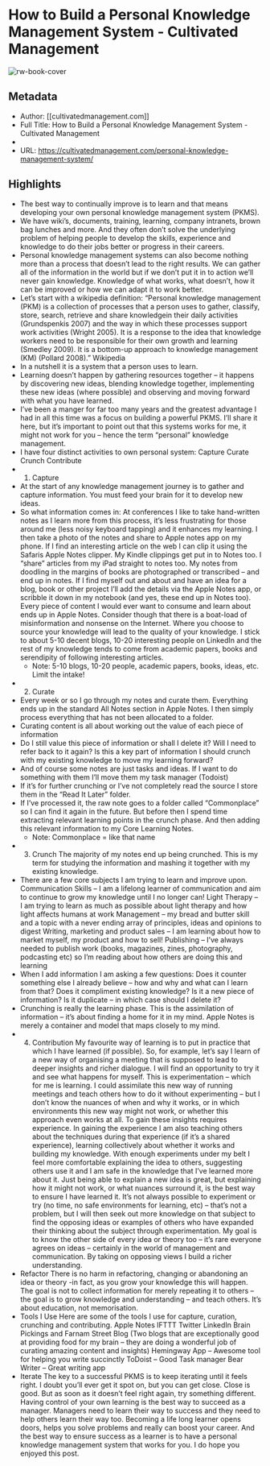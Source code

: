 # How to Build a Personal Knowledge Management System - Cultivated Management

![rw-book-cover](https://readwise-assets.s3.amazonaws.com/static/images/article1.be68295a7e40.png)

## Metadata
- Author: [[cultivatedmanagement.com]]
- Full Title: How to Build a Personal Knowledge Management System - Cultivated Management
- 
- URL: https://cultivatedmanagement.com/personal-knowledge-management-system/

## Highlights
- The best way to continually improve is to learn and that means developing your own personal knowledge management system (PKMS).
- We have wiki’s, documents, training, learning, company intranets, brown bag lunches and more. And they often don’t solve the underlying problem of helping people to develop the skills, experience and knowledge to do their jobs better or progress in their careers.
- Personal knowledge management systems can also become nothing more than a process that doesn’t lead to the right results. We can gather all of the information in the world but if we don’t put it in to action we’ll never gain knowledge. Knowledge of what works, what doesn’t, how it can be improved or how we can adapt it to work better.
- Let’s start with a wikipedia definition:
  “Personal knowledge management (PKM) is a collection of processes that a person uses to gather, classify, store, search, retrieve and share knowledgein their daily activities (Grundspenkis 2007) and the way in which these processes support work activities (Wright 2005). It is a response to the idea that knowledge workers need to be responsible for their own growth and learning (Smedley 2009). It is a bottom-up approach to knowledge management (KM) (Pollard 2008).” Wikipedia
- In a nutshell it is a system that a person uses to learn.
- Learning doesn’t happen by gathering resources together – it happens by discovering new ideas, blending knowledge together, implementing these new ideas (where possible) and observing and moving forward with what you have learned.
- I’ve been a manger for far too many years and the greatest advantage I had in all this time was a focus on building a powerful PKMS. I’ll share it here, but it’s important to point out that this systems works for me, it might not work for you – hence the term “personal” knowledge management.
- I have four distinct activities to own personal system:
  Capture
  Curate
  Crunch
  Contribute
- 1. Capture
- At the start of any knowledge management journey is to gather and capture information. You must feed your brain for it to develop new ideas.
- So what information comes in:
  At conferences I like to take hand-written notes as I learn more from this process, it’s less frustrating for those around me (less noisy keyboard tapping) and it enhances my learning. I then take a photo of the notes and share to Apple notes app on my phone.
  If I find an interesting article on the web I can clip it using the Safaris Apple Notes clipper.
  My Kindle clippings get put in to Notes too.
  I “share” articles from my iPad straight to notes too.
  My notes from doodling in the margins of books are photographed or transcribed – and end up in notes.
  If I find myself out and about and have an idea for a blog, book or other project I’ll add the details via the Apple Notes app, or scribble it down in my notebook (and yes, these end up in Notes too).
  Every piece of content I would ever want to consume and learn about ends up in Apple Notes.
  Consider though that there is a boat-load of misinformation and nonsense on the Internet. Where you choose to source your knowledge will lead to the quality of your knowledge. I stick to about 5-10 decent blogs, 10-20 interesting people on LinkedIn and the rest of my knowledge tends to come from academic papers, books and serendipity of following interesting articles.
    - Note: 5-10 blogs, 10-20 people, academic papers, books, ideas, etc. Limit the intake!
- 2. Curate
- Every week or so I go through my notes and curate them.
  Everything ends up in the standard All Notes section in Apple Notes. I then simply process everything that has not been allocated to a folder.
- Curating content is all about working out the value of each piece of information
- Do I still value this piece of information or shall I delete it?
  Will I need to refer back to it again?
  Is this a key part of information I should crunch with my existing knowledge to move my learning forward?
- And of course some notes are just tasks and ideas. If I want to do something with them I’ll move them my task manager (Todoist)
- If it’s for further crunching or I’ve not completely read the source I store them in the “Read It Later” folder.
- If I’ve processed it, the raw note goes to a folder called “Commonplace” so I can find it again in the future. But before then I spend time extracting relevant learning points in the crunch phase. And then adding this relevant information to my Core Learning Notes.
    - Note: Commonplace = like that name
- 3. Crunch
  The majority of my notes end up being crunched. This is my term for studying the information and mashing it together with my existing knowledge.
- There are a few core subjects I am trying to learn and improve upon.
  Communication Skills – I am a lifelong learner of communication and aim to continue to grow my knowledge until I no longer can!
  Light Therapy – I am trying to learn as much as possible about light therapy and how light affects humans at work
  Management – my bread and butter skill and a topic with a never ending array of principles, ideas and opinions to digest
  Writing, marketing and product sales – I am learning about how to market myself, my product and how to sell!
  Publishing – I’ve always needed to publish work (books, magazines, zines, photography, podcasting etc) so I’m reading about how others are doing this and learning
- When I add information I am asking a few questions:
  Does it counter something else I already believe – how and why and what can I learn from that?
  Does it compliment existing knowledge?
  Is it a new piece of information?
  Is it duplicate – in which case should I delete it?
- Crunching is really the learning phase. This is the assimilation of information – it’s about finding a home for it in my mind. Apple Notes is merely a container and model that maps closely to my mind.
- 4. Contribution
  My favourite way of learning is to put in practice that which I have learned (if possible). So, for example, let’s say I learn of a new way of organising a meeting that is supposed to lead to deeper insights and richer dialogue. I will find an opportunity to try it and see what happens for myself. This is experimentation – which for me is learning.
  I could assimilate this new way of running meetings and teach others how to do it without experimenting – but I don’t know the nuances of when and why it works, or in which environments this new way might not work, or whether this approach even works at all.
  To gain these insights requires experience. In gaining the experience I am also teaching others about the techniques during that experience (if it’s a shared experience), learning collectively about whether it works and building my knowledge.
  With enough experiments under my belt I feel more comfortable explaining the idea to others, suggesting others use it and I am safe in the knowledge that I’ve learned more about it. Just being able to explain a new idea is great, but explaining how it might not work, or what nuances surround it, is the best way to ensure I have learned it.
  It’s not always possible to experiment or try (no time, no safe environments for learning, etc) – that’s not a problem, but I will then seek out more knowledge on that subject to find the opposing ideas or examples of others who have expanded their thinking about the subject through experimentation. My goal is to know the other side of every idea or theory too – it’s rare everyone agrees on ideas – certainly in the world of management and communication. By taking on opposing views I build a richer understanding.
- Refactor
  There is no harm in refactoring, changing or abandoning an idea or theory -in fact, as you grow your knowledge this will happen. The goal is not to collect information for merely repeating it to others – the goal is to grow knowledge and understanding – and teach others. It’s about education, not memorisation.
- Tools I Use
  Here are some of the tools I use for capture, curation, crunching and contributing.
  Apple Notes
  IFTTT
  Twitter
  LinkedIn
  Brain Pickings and Farnam Street Blog (Two blogs that are exceptionally good at providing food for my brain – they are doing a wonderful job of curating amazing content and insights)
  Hemingway App – Awesome tool for helping you write succinctly
  ToDoist – Good Task manager
  Bear Writer – Great writing app
- Iterate
  The key to a successful PKMS is to keep iterating until it feels right. I doubt you’ll ever get it spot on, but you can get close. Close is good. But as soon as it doesn’t feel right again, try something different.
  Having control of your own learning is the best way to succeed as a manager. Managers need to learn their way to success and they need to help others learn their way too. Becoming a life long learner opens doors, helps you solve problems and really can boost your career. And the best way to ensure success as a learner is to have a personal knowledge management system that works for you.
  I do hope you enjoyed this post.
